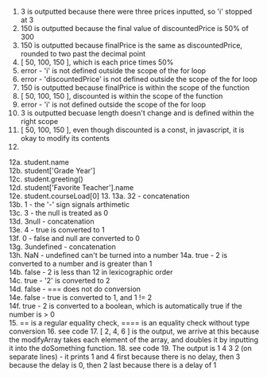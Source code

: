 1. 3 is outputted because there were three prices inputted, so 'i' stopped at 3
2. 150 is outputted because the final value of discountedPrice is 50% of 300
3. 150 is outputted because finalPrice is the same as discountedPrice, rounded to two past the decimal point
4. [ 50, 100, 150 ], which is each price times 50%
5. error - 'i' is not defined outside the scope of the for loop
6. error - 'discountedPrice' is not defined outside the scope of the for loop
7. 150 is outputted because finalPrice is within the scope of the function
8. [ 50, 100, 150 ], discounted is within the scope of the function
9. error - 'i' is not defined outside the scope of the for loop
10. 3 is outputted becuase length doesn't change and is defined within the right scope
11. [ 50, 100, 150 ], even though discounted is a const, in javascript, it is okay to modify its contents
12. 
  12a. student.name  
  12b. student['Grade Year']  
  12c. student.greeting()  
  12d. student['Favorite Teacher'].name  
  12e. student.courseLoad[0]
13. 
13a. 32 - concatenation   
13b. 1 - the '-' sign signals arthimetic  
13c. 3 - the null is treated as 0  
13d. 3null - concatenation  
13e. 4 - true is converted to 1  
13f. 0 - false and null are converted to 0  
13g. 3undefined - concatenation  
13h. NaN - undefined can't be turned into a number 
14a. true - 2 is converted to a number and is greater than 1  
14b. false - 2 is less than 12 in lexicographic order  
14c. true - '2' is converted to 2  
14d. false - === does not do conversion  
14e. false - true is converted to 1, and 1 != 2  
14f. true - 2 is converted to a boolean, which is automatically true if the number is > 0  
15. == is a regular equality check, ==== is an equality check without type conversion
16. see code
17. [ 2, 4, 6 ] is the output, we arrive at this because the modifyArray takes each element of the array, and doubles it by inputting it into the doSomething function. 
18. see code
19. The output is 1 4 3 2 (on separate lines) - it prints 1 and 4 first because there is no delay, then 3 because the delay is 0, then 2 last because there is a delay of 1
